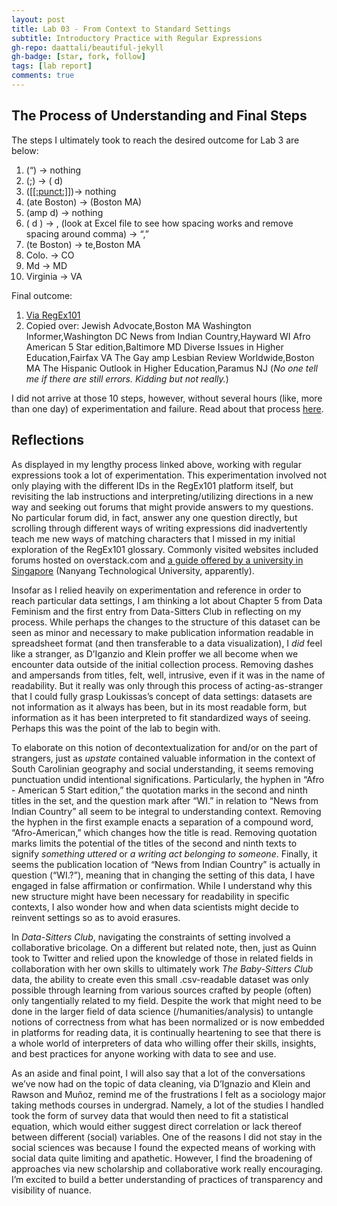 ```yaml
---
layout: post
title: Lab 03 - From Context to Standard Settings
subtitle: Introductory Practice with Regular Expressions
gh-repo: daattali/beautiful-jekyll
gh-badge: [star, fork, follow]
tags: [lab report]
comments: true
---
```


## The Process of Understanding and Final Steps
The steps I ultimately took to reach the desired outcome for Lab 3 are below: 
1. (“) → nothing
2. (;) → (  d) 
3. ([[[:punct:]]](#))→ nothing
4. (ate Boston) → (Boston MA)
5. (amp  d) → nothing 
6. (  d ) → , (look at Excel file to see how spacing works and remove spacing around comma) → “,” 
7. (te Boston) → te,Boston MA
8. Colo. → CO
9. Md → MD
10. Virginia → VA

Final outcome:
1. [Via RegEx101](https://regex101.com/r/6vnjU7/1)
2. Copied over: 
Jewish Advocate,Boston MA
Washington Informer,Washington DC
News from Indian Country,Hayward WI
Afro  American 5 Star edition,Baltimore MD
Diverse Issues in Higher Education,Fairfax VA
The Gay amp Lesbian Review Worldwide,Boston MA
The Hispanic Outlook in Higher Education,Paramus NJ
(*No one tell me if there are still errors. Kidding but not really.*)

I did not arrive at those 10 steps, however, without several hours (like, more than one day) of experimentation and failure. Read about that process [here](https://docs.google.com/document/d/1XU2JkEqqJ5mDpM3EtjCLRLEmfPgEle40BtFl-XAZt-4/edit?usp=sharing). 

## Reflections 

As displayed in my lengthy process linked above, working with regular expressions took a lot of experimentation. This experimentation involved not only playing with the different IDs in the RegEx101 platform itself, but revisiting the lab instructions and interpreting/utilizing directions in a new way and seeking out forums that might provide answers to my questions. No particular forum did, in fact, answer any one question directly, but scrolling through different ways of writing expressions did inadvertently teach me new ways of matching characters that I missed in my initial exploration of the RegEx101 glossary. Commonly visited websites included forums hosted on overstack.com and [a guide offered by a university in Singapore](https://www3.ntu.edu.sg/home/ehchua/programming/howto/Regexe.html) (Nanyang Technological University, apparently). 

Insofar as I relied heavily on experimentation and reference in order to reach particular data settings, I am thinking a lot about Chapter 5 from Data Feminism and the first entry from Data-Sitters Club in reflecting on my process. While perhaps the changes to the structure of this dataset can be seen as minor and necessary to make publication information readable in spreadsheet format (and then transferable to a data visualization), I *did* feel like a stranger, as D’Iganzio and Klein proffer we all become when we encounter data outside of the initial collection process. Removing dashes and ampersands from titles, felt, well, intrusive, even if it was in the name of readability. But it really was only through this process of acting-as-stranger that I could fully grasp Loukissas’s concept of data settings: datasets are not information as it always has been, but in its most readable form, but information as it has been interpreted to fit standardized ways of seeing. Perhaps this was the point of the lab to begin with.

To elaborate on this notion of decontextualization for and/or on the part of strangers, just as *upstate* contained valuable information in the context of South Carolinian geography and social understanding, it seems removing punctuation undid intentional significations. Particularly, the hyphen in “Afro - American 5 Start edition,” the quotation marks in the second and ninth titles in the set, and the question mark after “WI.” in relation to “News from Indian Country” all seem to be integral to understanding context. Removing the hyphen in the first example enacts a separation of a compound word, “Afro-American,” which changes how the title is read. Removing quotation marks limits the potential of the titles of the second and ninth texts to signify *something uttered* or *a writing act belonging to someone*. Finally, it seems the publication location of “News from Indian Country” is actually in question (“WI.?”), meaning that in changing the setting of this data, I have engaged in false affirmation or confirmation. While I understand why this new structure might have been necessary for readability in specific contexts, I also wonder how and when data scientists might decide to reinvent settings so as to avoid erasures. 

In *Data-Sitters Club*, navigating the constraints of setting involved a collaborative bricolage. On a different but related note, then, just as Quinn took to Twitter and relied upon the knowledge of those in related fields in collaboration with her own skills to ultimately work *The Baby-Sitters Club* data, the ability to create even this small .csv-readable dataset was only possible through learning from various sources crafted by people (often) only tangentially related to my field. Despite the work that might need to be done in the larger field of data science (/humanities/analysis) to untangle notions of correctness from what has been normalized or is now embedded in platforms for reading data, it is continually heartening to see that there is a whole world of interpreters of data who willing offer their skills, insights, and best practices for anyone working with data to see and use. 

As an aside and final point, I will also say that a lot of the conversations we’ve now had on the topic of data cleaning, via D’Ignazio and Klein and Rawson and Muñoz, remind me of the frustrations I felt as a sociology major taking methods courses in undergrad. Namely, a lot of the studies I handled took the form of survey data that would then need to fit a statistical equation, which would either suggest direct correlation or lack thereof between different (social) variables. One of the reasons I did not stay in the social sciences was because I found the expected means of working with social data quite limiting and apathetic. However, I find the broadening of approaches via new scholarship and collaborative work really encouraging. I’m excited to build a better understanding of  practices of transparency and visibility of nuance. 
